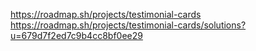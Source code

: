 https://roadmap.sh/projects/testimonial-cards
https://roadmap.sh/projects/testimonial-cards/solutions?u=679d7f2ed7c9b4cc8bf0ee29
